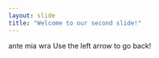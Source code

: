 ```yaml
---
layout: slide
title: "Welcome to our second slide!"
---
```

ante mia wra
Use the left arrow to go back!
